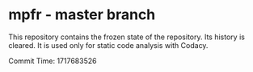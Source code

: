# mpfr - master branch

This repository contains the frozen state of the repository.
Its history is cleared. It is used only for static code
analysis with Codacy.

Commit Time: 1717683526